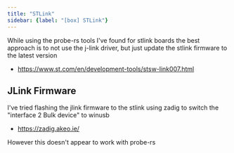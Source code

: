 ```yaml
---
title: "STLink"
sidebar: {label: "[box] STLink"}
---
```


While using the probe-rs tools I've found for stlink boards
the best approach is to not use the j-link driver, but just update the stlink firmware to the latest version

  * https://www.st.com/en/development-tools/stsw-link007.html

## JLink Firmware

I've tried flashing the jlink firmware to the stlink
using zadig to switch the "interface 2 Bulk device" to winusb

  * https://zadig.akeo.ie/

However this doesn't appear to work with probe-rs
